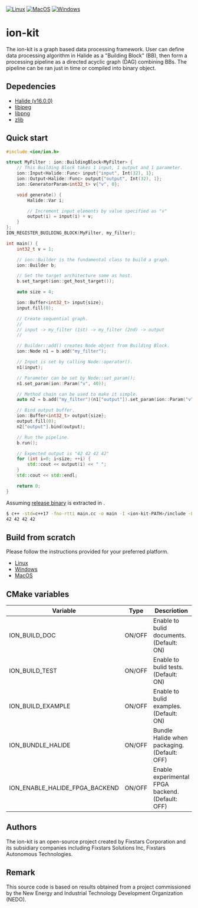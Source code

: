 [![Linux](https://github.com/fixstars/ion-kit/workflows/Linux/badge.svg)](https://github.com/fixstars/ion-kit/actions?query=workflow%3ALinux)
[![MacOS](https://github.com/fixstars/ion-kit/workflows/MacOS/badge.svg)](https://github.com/fixstars/ion-kit/actions?query=workflow%3AMacOS)
[![Windows](https://github.com/fixstars/ion-kit/workflows/Windows/badge.svg)](https://github.com/fixstars/ion-kit/actions?query=workflow%3AWindows)

# ion-kit
The ion-kit is a graph based data processing framework.
User can define data processing algorithm in Halide as a "Building Block" (BB), then form a processing pipeline as a directed acyclic graph (DAG) combining BBs.
The pipeline can be ran just in time or compiled into binary object.

## Depedencies
* [Halide (v16.0.0)](https://github.com/halide/Halide/releases/tag/v16.0.0)
* [libjpeg](https://libjpeg-turbo.org/)
* [libpng](http://www.libpng.org/)
* [zlib](https://www.zlib.net/)

## Quick start

```c++
#include <ion/ion.h>

struct MyFilter : ion::BuildingBlock<MyFilter> {
    // This Building Block takes 1 input, 1 output and 1 parameter.
    ion::Input<Halide::Func> input{"input", Int(32), 1};
    ion::Output<Halide::Func> output{"output", Int(32), 1};
    ion::GeneratorParam<int32_t> v{"v", 0};

    void generate() {
        Halide::Var i;

        // Increment input elements by value specified as "v"
        output(i) = input(i) + v;
    }
};
ION_REGISTER_BUILDING_BLOCK(MyFilter, my_filter);

int main() {
    int32_t v = 1;

    // ion::Builder is the fundamental class to build a graph.
    ion::Builder b;

    // Set the target architecture same as host.
    b.set_target(ion::get_host_target());

    auto size = 4;

    ion::Buffer<int32_t> input{size};
    input.fill(0);

    // Create sequential graph.
    //
    // input -> my_filter (1st) -> my_filter (2nd) -> output
    //

    // Builder::add() creates Node object from Building Block.
    ion::Node n1 = b.add("my_filter");

    // Input is set by calling Node::operator().
    n1(input);

    // Parameter can be set by Node::set_param();
    n1.set_param(ion::Param("v", 40));

    // Method chain can be used to make it simple.
    auto n2 = b.add("my_filter")(n1["output"]).set_param(ion::Param("v", 2));

    // Bind output buffer.
    ion::Buffer<int32_t> output{size};
    output.fill(0);
    n2["output"].bind(output);

    // Run the pipeline.
    b.run();

    // Expected output is "42 42 42 42"
    for (int i=0; i<size; ++i) {
        std::cout << output(i) << " ";
    }
    std::cout << std::endl;

    return 0;
}
```

Assuming [release binary](https://github.com/fixstars/ion-kit/releases) is extracted in <ion-kit-PATH>.

```bash
$ c++ -std=c++17 -fno-rtti main.cc -o main -I <ion-kit-PATH>/include -L <ion-kit-PATH>/lib -lion-core -lHalide && LD_LIBRARY_PATH=<ion-kit-PATH>/lib ./main
42 42 42 42
```

## Build from scratch
Please follow the instructions provided for your preferred platform.
* [Linux](INSTALL-LINUX.md)
* [Windows](INSTALL-WINDOWS.md)
* [MacOS](INSTALL-MACOS.md)

## CMake variables
| Variable          | Type   | Descriotion                                                               |
| ----------------- | ------ | ------------------------------------------------------------------------- |
| ION_BUILD_DOC     | ON/OFF | Enable to bulid documents. (Default: ON)                                  |
| ION_BUILD_TEST    | ON/OFF | Enable to bulid tests. (Default: ON)                                      |
| ION_BUILD_EXAMPLE | ON/OFF | Enable to bulid examples. (Default: ON)                                   |
| ION_BUNDLE_HALIDE | ON/OFF | Bundle Halide when packaging. (Default: OFF)                              |
| ION_ENABLE_HALIDE_FPGA_BACKEND | ON/OFF | Enable experimental FPGA backend. (Default: OFF)             |

## Authors
The ion-kit is an open-source project created by Fixstars Corporation and its subsidiary companies including Fixstars Solutions Inc, Fixstars Autonomous Technologies.

## Remark
This source code is based on results obtained from a project commissioned by the New Energy and Industrial Technology Development Organization (NEDO).
